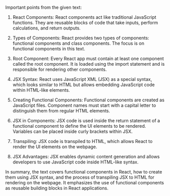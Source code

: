 Important points from the given text:

1. React Components: React components act like traditional JavaScript functions. They are reusable blocks of code that take inputs, perform calculations, and return outputs.

2. Types of Components: React provides two types of components: functional components and class components. The focus is on functional components in this text.

3. Root Component: Every React app must contain at least one component called the root component. It is loaded using the import statement and is responsible for rendering other components.

4. JSX Syntax: React uses JavaScript XML (JSX) as a special syntax, which looks similar to HTML but allows embedding JavaScript code within HTML-like elements.

5. Creating Functional Components: Functional components are created as JavaScript files. Component names must start with a capital letter to distinguish them from regular HTML elements.

6. JSX in Components: JSX code is used inside the return statement of a functional component to define the UI elements to be rendered. Variables can be placed inside curly brackets within JSX.

7. Transpiling: JSX code is transpiled to HTML, which allows React to render the UI elements on the webpage.

8. JSX Advantages: JSX enables dynamic content generation and allows developers to use JavaScript code inside HTML-like syntax.

In summary, the text covers functional components in React, how to create them using JSX syntax, and the process of transpiling JSX to HTML for rendering on the webpage. It emphasizes the use of functional components as reusable building blocks in React applications.

